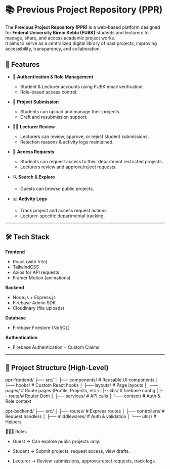 # 📚 Previous Project Repository (PPR)

The **Previous Project Repository (PPR)** is a web-based platform designed for **Federal University Birnin Kebbi (FUBK)** students and lecturers to manage, share, and access academic project works.  
It aims to serve as a centralized digital library of past projects, improving accessibility, transparency, and collaboration.


## 🚀 Features

- 🔑 **Authentication & Role Management**
  - Student & Lecturer accounts using FUBK email verification.
  - Role-based access control.

- 📝 **Project Submission**
  - Students can upload and manage their projects.
  - Draft and resubmission support.

- 👨‍🏫 **Lecturer Review**
  - Lecturers can review, approve, or reject student submissions.
  - Rejection reasons & activity logs maintained.

- 📂 **Access Requests**
  - Students can request access to their department restricted projects.
  - Lecturers review and approve/reject requests.

- 🔍 **Search & Explore**
  - Guests can browse public projects.

- 📊 **Activity Logs**
  - Track project and access request actions.
  - Lecturer-specific departmental tracking.

---

## 🛠️ Tech Stack

**Frontend**
- React (with Vite)
- TailwindCSS
- Axios for API requests
- Framer Motion (animations)

**Backend**
- Node.js + Express.js
- Firebase Admin SDK
- Cloudinary (file uploads)

**Database**
- Firebase Firestore (NoSQL)

**Authentication**
- Firebase Authentication + Custom Claims

---

## 📂 Project Structure (High-Level)

ppr-frontend/
├── src/
│ ├── components/ # Reusable UI components
│ ├── hooks/ # Custom React hooks
│ ├── layouts/ # Page layouts
│ ├── pages/ # Route pages (Profile, Projects, etc.)
| |-- libs/ # firebase config
| |-- route/# Router Dom
│ ├── services/ # API calls 
│ └── context/ # Auth & Role context

ppr-backend/
├── src/
│ ├── routes/ # Express routes
│ ├── controllers/ # Request handlers
│ ├── middlewares/ # Auth & validation
│ └── utils/ # Helpers

🧑‍🤝‍🧑 Roles

- Guest → Can explore public projects only.

- Student → Submit projects, request access, view drafts.

- Lecturer → Review submissions, approve/reject requests, track logs.